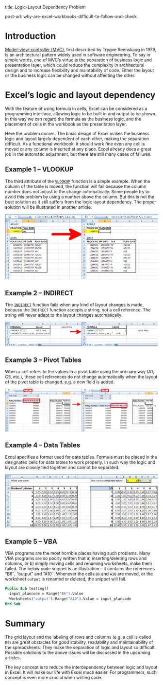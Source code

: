 title: Logic-Layout Dependency Problem

post-url: why-are-excel-workbooks-difficult-to-follow-and-check

# Introduction

[Model-view-controller (MVC)](http://en.wikipedia.org/wiki/Model%E2%80%93view%E2%80%93controller), first described by Trygve Reenskaug in 1979, is an architectural pattern widely used in software engineering. To say in simple words, one of MVC’s virtue is the separation of business logic and presentation layer, which could reduce the complexity in architectural design and to increase flexibility and maintability of code. Either the layout or the business logic can be changed without affecting the other.

# Excel’s logic and layout dependency

With the feature of using formula in cells, Excel can be considered as a programming interface, allowing logic to be built in and output to be shown. In this way we can regard the formula as the business logic, and the placement of cells in the workbook as the presentation layer.

Here the problem comes. The basic design of Excel makes the business logic and layout largely dependent of each other, making the separation difficult.
As a functional workbook, it should work fine even any cell is moved or any column is inserted at any place. Excel already does a great job in the automatic adjustment, but there are still many cases of failures.

## Example 1 – VLOOKUP

The third attribute of the [`VLOOKUP`](https://support.office.com/en-us/article/VLOOKUP-function-0bbc8083-26fe-4963-8ab8-93a18ad188a1) function is a simple example. When the column of the table is moved, the function will fail because the column number does not adjust to the change automatically. Some people try to avoid this problem by using a number above the column. But this is not the best solution as it still suffers from the logic layout dependency. The proper solution will be illustrated in another article.

![`VLOOKUP` formula failure](assets/posts/logic-layout-vlookup.png)

## Example 2 – INDIRECT

The [`INDIRECT`](https://support.office.com/en-us/article/INDIRECT-function-474b3a3a-8a26-4f44-b491-92b6306fa261) function fails when any kind of layout changes is made, because the `INDIRECT` function accepts a string, not a cell reference. The string will never adapt to the layout changes automatically.

![`INDIRECT` formula failure](assets/posts/logic-layout-indirect.png)

## Example 3 – Pivot Tables

When a cell refers to the values in a pivot table using the ordinary way (A1, C5, etc.), these cell references do not change automatically when the layout of the pivot table is changed, e.g. a new field is added.

![Pivot table formula failure](assets/posts/logic-layout-pivot-table.png)

## Example 4 – Data Tables

Excel specifies a format used for data tables. Formula must be placed in the designated cells for data tables to work properly. In such way the logic and layout are closely tied together and cannot be separated.

![Data Table formula failure](assets/posts/logic-layout-data-table.png)

## Example 5 – VBA

VBA programs are the most horrible places having such problems. Many VBA programs are so poorly written that a) inserting/deleting rows and columns, or b) simply moving cells and renaming worksheets, make them failed. The below code snippet is an illustration – it contains the references “B6″,  “output” and “A10″. Whenever the cells `B6` and `A10` are moved, or the worksheet `output` is renamed or deleted, the snippet will fail.

```vb
Public Sub testing()
  input_plancode = Range("B6").Value
  Worksheets("output").Range("A10").Value = input_plancode
End Sub
```

# Summary

The grid layout and the labeling of rows and columns (e.g. a cell is called `E9`) are great obstacles for good stability, readability and maintainability of the spreadsheets. They make the separation of logic and layout so difficult. Possible solutions to the above issues will be discussed in the upcoming articles.

The key concept is to reduce the interdependency between logic and layout in Excel. It will make our life with Excel much easier. For programmers, such concept is even more crucial when writing code.
